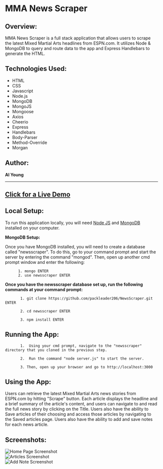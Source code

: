 # MMA News Scraper

## Overview:

MMA News Scraper is a full stack application that allows users to scrape the latest Mixed Martial Arts headlines from ESPN.com.  It utilizes Node & MongoDB to query and route data to the app and Express Handlebars to generate the HTML.

## Technologies Used:
- HTML
- CSS
- Javascript
- Node.js
- MongoDB
- MongoJS
- Mongoose
- Axios
- Cheerio
- Express
- Handlebars
- Body-Parser
- Method-Override
- Morgan

## Author:
<strong>Al Young</strong>

<hr>

## [Click for a Live Demo](https://lit-brook-98449.herokuapp.com/)

## Local Setup:

To run this application locally, you will need <a href="https://nodejs.org/en/download/">Node JS</a> and <a href="https://docs.mongodb.com/manual/installation/">MongoDB</a> installed on your computer.

<strong>MongoDB Setup:</strong>

Once you have MongoDB installed, you will need to create a database called "newsscraper". To do this, go to your command prompt and start the server by entering the command "mongod".  Then, open up another cmd prompt window and enter the following:

          1. mongo ENTER
          2. use newsscraper ENTER

<strong>Once you have the newsscraper database set up, run the following commands at your command prompt:</strong>

           1. git clone https://github.com/packleader206/NewsScraper.git ENTER
           
           2. cd newsscraper ENTER
           
           3. npm install ENTER           
                      
           
## Running the App:

           1.  Using your cmd prompt, navigate to the "newsscraper" directory that you cloned in the previous step.
           
           2.  Run the command "node server.js" to start the server.
           
           3. Then, open up your browser and go to http://localhost:3000


## Using the App:

Users can retrieve the latest Mixed Martial Arts news stories from ESPN.com by hitting "Scrape" button.  Each article displays the headline and a brief summary of the article's content, and users can navigate to and read the full news story by clicking on the Title. Users also have the ability to Save articles of their choosing and access those articles by navigating to the Saved articles page. Users also have the ability to add and save notes for each news article. 

## Screenshots:

<img src="https://packleader206.github.io/NewsScraper/public/homeScreenshot.png" alt="Home Page Screenshot">
 
 <br>
 
 <img src="https://packleader206.github.io/NewsScraper/public/articlesScreenshot.png" alt="Articles Screenshot">
 
 <br>
 
 <img src="https://packleader206.github.io/NewsScraper/public/addNoteScreenshot.png" alt="Add Note Screenshot">
